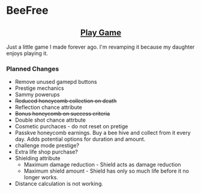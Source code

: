 # BeeFree

<div align="center">

## [Play Game](https://cmprog.github.io/BeeFree2/)

</div>

Just a little game I made forever ago. I'm revamping it because my daughter enjoys playing it.

### Planned Changes

- Remove unused gamepd buttons
- Prestige mechanics
- Sammy powerups
- ~~Reduced honeycomb collection on death~~
- Reflection chance attribute
- ~~Bonus honeycomb on success criteria~~
- Double shot chance attrbute
- Cosmetic purchaces - do not reset on pretige
- Passkve honeycomb earnings. Buy a bee hive and collect from it every day. Adds potential options for duration and amount. 
- challenge mode prestige?
- Extra life shop purchase?
- Shielding attribute
    - Maximum damage reduction - Shield acts as damage reduction
    - Maximum shield amount - Shield has only so much life before it no longer works.
- Distance calculation is not working.